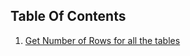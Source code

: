 ## Table Of Contents
1. [Get Number of Rows for all the tables](SqlServer/TableRelatedQueries/#Get-Number-of-Rows-for-all-the-tables)
